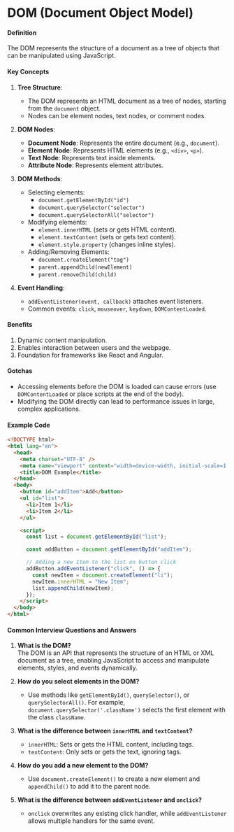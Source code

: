 # DOM (Document Object Model)

#### Definition

The DOM represents the structure of a document as a tree of objects that can be manipulated using JavaScript.

#### Key Concepts

1. **Tree Structure**:

   - The DOM represents an HTML document as a tree of nodes, starting from the `document` object.
   - Nodes can be element nodes, text nodes, or comment nodes.

2. **DOM Nodes**:

   - **Document Node**: Represents the entire document (e.g., `document`).
   - **Element Node**: Represents HTML elements (e.g., `<div>`, `<p>`).
   - **Text Node**: Represents text inside elements.
   - **Attribute Node**: Represents element attributes.

3. **DOM Methods**:

   - Selecting elements:
     - `document.getElementById("id")`
     - `document.querySelector("selector")`
     - `document.querySelectorAll("selector")`
   - Modifying elements:
     - `element.innerHTML` (sets or gets HTML content).
     - `element.textContent` (sets or gets text content).
     - `element.style.property` (changes inline styles).
   - Adding/Removing Elements:
     - `document.createElement("tag")`
     - `parent.appendChild(newElement)`
     - `parent.removeChild(child)`

4. **Event Handling**:
   - `addEventListener(event, callback)` attaches event listeners.
   - Common events: `click`, `mouseover`, `keydown`, `DOMContentLoaded`.

#### Benefits

1. Dynamic content manipulation.
2. Enables interaction between users and the webpage.
3. Foundation for frameworks like React and Angular.

#### Gotchas

- Accessing elements before the DOM is loaded can cause errors (use `DOMContentLoaded` or place scripts at the end of the body).
- Modifying the DOM directly can lead to performance issues in large, complex applications.

#### Example Code

```html
<!DOCTYPE html>
<html lang="en">
  <head>
    <meta charset="UTF-8" />
    <meta name="viewport" content="width=device-width, initial-scale=1.0" />
    <title>DOM Example</title>
  </head>
  <body>
    <button id="addItem">Add</button>
    <ul id="list">
      <li>Item 1</li>
      <li>Item 2</li>
    </ul>

    <script>
      const list = document.getElementById("list");

      const addButton = document.getElementById("addItem");

      // Adding a new Item to the list on button click
      addButton.addEventListener("click", () => {
        const newItem = document.createElement("li");
        newItem.innerHTML = "New Item";
        list.appendChild(newItem);
      });
    </script>
  </body>
</html>
```

#### Common Interview Questions and Answers

1. **What is the DOM?**  
   The DOM is an API that represents the structure of an HTML or XML document as a tree, enabling JavaScript to access and manipulate elements, styles, and events dynamically.

2. **How do you select elements in the DOM?**

   - Use methods like `getElementById()`, `querySelector()`, or `querySelectorAll()`. For example, `document.querySelector('.className')` selects the first element with the class `className`.

3. **What is the difference between `innerHTML` and `textContent`?**

   - `innerHTML`: Sets or gets the HTML content, including tags.
   - `textContent`: Only sets or gets the text, ignoring tags.

4. **How do you add a new element to the DOM?**

   - Use `document.createElement()` to create a new element and `appendChild()` to add it to the parent node.

5. **What is the difference between `addEventListener` and `onclick`?**
   - `onclick` overwrites any existing click handler, while `addEventListener` allows multiple handlers for the same event.
